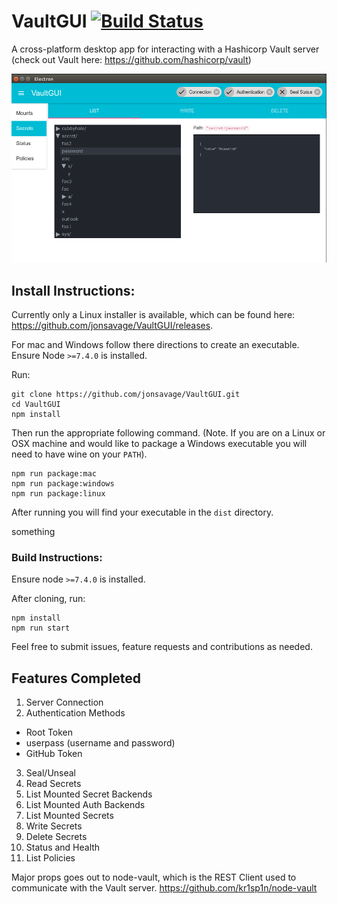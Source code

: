 # VaultGUI [![Build Status](https://travis-ci.org/jonsavage/VaultGUI.svg?branch=master)](https://travis-ci.org/jonsavage/VaultGUI)

A cross-platform desktop app for interacting with a Hashicorp Vault server (check out Vault here: https://github.com/hashicorp/vault)

![read_secrets](/readme_images/read_secrets.png?raw=true "Read Secrets")

## Install Instructions:

Currently only a Linux installer is available, which can be found here: https://github.com/jonsavage/VaultGUI/releases.

For mac and Windows follow there directions to create an executable. 
Ensure Node `>=7.4.0` is installed.

Run:
```
git clone https://github.com/jonsavage/VaultGUI.git
cd VaultGUI
npm install
```
Then run the appropriate following command. (Note. If you are on a Linux or OSX machine and would like to package a Windows executable you will need to have wine on your `PATH`).
```
npm run package:mac
npm run package:windows
npm run package:linux
```
After running you will find your executable in the `dist` directory.


something 


### Build Instructions:

Ensure node `>=7.4.0` is installed.


After cloning, run:
```
npm install
npm run start
``` 

Feel free to submit issues, feature requests and contributions as needed.

## Features Completed
1. Server Connection
2. Authentication Methods
 * Root Token
 * userpass (username and password)
 * GitHub Token
3. Seal/Unseal
4. Read Secrets
5. List Mounted Secret Backends
6. List Mounted Auth Backends
7. List Mounted Secrets
8. Write Secrets
9. Delete Secrets
10. Status and Health
11. List Policies 

Major props goes out to node-vault, which is the REST Client used to communicate with the Vault server.
https://github.com/kr1sp1n/node-vault
